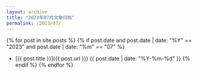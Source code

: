 ```yaml
---
layout: archive
title: "2023年07月文章归档"
permalink: /2023/07/
---
```


{% for post in site.posts %}
  {% if post.date and post.date | date: "%Y" == "2023" and post.date | date: "%m" == "07" %}
- [{{ post.title }}]({{ post.url }}) <span>{{ post.date | date: "%Y-%m-%d" }}</span>
  {% endif %}
{% endfor %}

